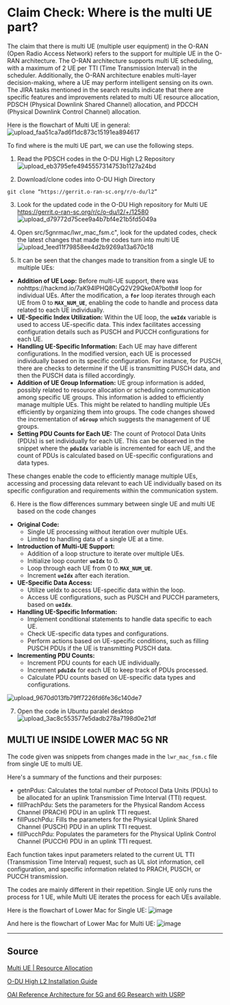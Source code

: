 # Claim Check: Where is the multi UE part?
The claim that there is multi UE (multiple user equipment) in the O-RAN (Open Radio Access Network) refers to the support for multiple UE in the O-RAN architecture. The O-RAN architecture supports multi UE scheduling, with a maximum of 2 UE per TTI (Time Transmission Interval) in the scheduler. Additionally, the O-RAN architecture enables multi-layer decision-making, where a UE may perform intelligent sensing on its own. The JIRA tasks mentioned in the search results indicate that there are specific features and improvements related to multi UE resource allocation, PDSCH (Physical Downlink Shared Channel) allocation, and PDCCH (Physical Downlink Control Channel) allocation. 

Here is the flowchart of Multi UE in general:
![upload_faa51ca7ad6f1dc873c15191ea894617](https://hackmd.io/_uploads/SyDu9Sm-C.png)



To find where is the multi UE part, we can use the following steps.


1. Read the PDSCH codes in the O-DU High L2 Repository
![upload_eb3795efe4945557314753b1127a24bd](https://hackmd.io/_uploads/SJ_AOrm-R.png)

2. Download/clone codes into O-DU High Directory
```
git clone “https://gerrit.o-ran-sc.org/r/o-du/l2”
```
3. Look for the updated code in the O-DU High repository for Multi UE
https://gerrit.o-ran-sc.org/r/c/o-du/l2/+/12580
![upload_d79772d75cee9a4b7bf4e21b5fd5049a](https://hackmd.io/_uploads/rys2dS7WA.png)


4. Open src/5gnrmac/lwr_mac_fsm.c", look for the updated codes, check the latest changes that made the codes turn into multi UE
![upload_1eed11f79858ee4d2b9269a13a670c18](https://hackmd.io/_uploads/SyqbYH7b0.png)


5. It can be seen that the changes made to transition from a single UE to multiple UEs:

- **Addition of UE Loop:**
Before multi-UE support, there was nohttps://hackmd.io/7aK94IPHQ8CyQ2V29Qke0A?both# loop for individual UEs. After the modification, a **`for`** loop iterates through each UE from 0 to **`MAX_NUM_UE`**, enabling the code to handle and process data related to each UE individually.
- **UE-Specific Index Utilization:**
Within the UE loop, the **`ueIdx`** variable is used to access UE-specific data. This index facilitates accessing configuration details such as PUSCH and PUCCH configurations for each UE.
- **Handling UE-Specific Information:**
Each UE may have different configurations. In the modified version, each UE is processed individually based on its specific configuration. For instance, for PUSCH, there are checks to determine if the UE is transmitting PUSCH data, and then the PUSCH data is filled accordingly.
- **Addition of UE Group Information:**
UE group information is added, possibly related to resource allocation or scheduling communication among specific UE groups. This information is added to efficiently manage multiple UEs. This might be related to handling multiple UEs efficiently by organizing them into groups. The code changes showed the incrementation of **`nGroup`** which suggests the management of UE groups.
- **Setting PDU Counts for Each UE:**
The count of Protocol Data Units (PDUs) is set individually for each UE. This can be observed in the snippet where the **`pduIdx`** variable is incremented for each UE, and the count of PDUs is calculated based on UE-specific configurations and data types.

These changes enable the code to efficiently manage multiple UEs, accessing and processing data relevant to each UE individually based on its specific configuration and requirements within the communication system.

6. Here is the flow differences summary between single UE and multi UE based on the code changes
- **Original Code:**
    - Single UE processing without iteration over multiple UEs.
    - Limited to handling data of a single UE at a time.
- **Introduction of Multi-UE Support:**
    - Addition of a loop structure to iterate over multiple UEs.
    - Initialize loop counter **`ueIdx`** to 0.
    - Loop through each UE from 0 to **`MAX_NUM_UE`**.
    - Increment **`ueIdx`** after each iteration.
- **UE-Specific Data Access:**
    - Utilize ueIdx to access UE-specific data within the loop.
    - Access UE configurations, such as PUSCH and PUCCH parameters, based on **`ueIdx`**.
- **Handling UE-Specific Information:**
    - Implement conditional statements to handle data specific to each UE.
    - Check UE-specific data types and configurations.
    - Perform actions based on UE-specific conditions, such as filling PUSCH PDUs if the UE is transmitting PUSCH data.
- **Incrementing PDU Counts:**
    - Increment PDU counts for each UE individually.
    - Increment **`pduIdx`** for each UE to keep track of PDUs processed.
    - Calculate PDU counts based on UE-specific data types and configurations.

![upload_9670d013fb79ff7226fd6fe36c140de7](https://hackmd.io/_uploads/S1rTcBXbC.png)


7. Open the code in Ubuntu paralel desktop
![upload_3ac8c553577e5dadb278a7198d0e21df](https://hackmd.io/_uploads/Hk7-crXWR.jpg)


## MULTI UE INSIDE LOWER MAC 5G NR
The code given was snippets from changes made in the `lwr_mac_fsm.c` file from single UE to multi UE.

Here's a summary of the functions and their purposes:

- getnPdus: Calculates the total number of Protocol Data Units (PDUs) to be allocated for an uplink Transmission Time Interval (TTI) request.
- fillPrachPdu: Sets the parameters for the Physical Random Access Channel (PRACH) PDU in an uplink TTI request.
- fillPuschPdu: Fills the parameters for the Physical Uplink Shared Channel (PUSCH) PDU in an uplink TTI request.
- fillPucchPdu: Populates the parameters for the Physical Uplink Control Channel (PUCCH) PDU in an uplink TTI request.

Each function takes input parameters related to the current UL TTI (Transmission Time Interval) request, such as UL slot information, cell configuration, and specific information related to PRACH, PUSCH, or PUCCH transmission.

The codes are mainly different in their repetition. Single UE only runs the process for 1 UE, while Multi UE iterates the process for each UEs available.

Here is the flowchart of Lower Mac for Single UE:
![image](https://hackmd.io/_uploads/HyDWGu1-A.png)

And here is the flowchart of Lower Mac for Multi UE:
![image](https://hackmd.io/_uploads/BJV5zO1WC.png)

---
Source
---

[Multi UE | Resource Allocation](https://jira.o-ran-sc.org/browse/ODUHIGH-540)

[O-DU High L2 Installation Guide](https://docs.o-ran-sc.org/projects/o-ran-sc-o-du-l2/en/latest/installation-guide.html#compilation)

[OAI Reference Architecture for 5G and 6G Research with USRP](https://kb.ettus.com/OAI_Reference_Architecture_for_5G_and_6G_Research_with_USRP)